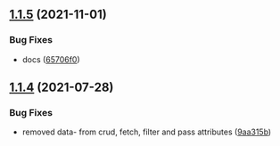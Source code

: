 ## [1.1.5](https://github.com/CoCreate-app/CoCreate-message-server/compare/v1.1.4...v1.1.5) (2021-11-01)


### Bug Fixes

* docs ([65706f0](https://github.com/CoCreate-app/CoCreate-message-server/commit/65706f09d28533ec36c899f15ac813a66526a06a))

## [1.1.4](https://github.com/CoCreate-app/CoCreate-message-server/compare/v1.1.3...v1.1.4) (2021-07-28)


### Bug Fixes

* removed data- from crud, fetch, filter and pass attributes ([9aa315b](https://github.com/CoCreate-app/CoCreate-message-server/commit/9aa315b48397a76b457e79d86b976f75e92af4d0))
